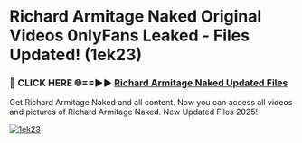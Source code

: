# Richard Armitage Naked Original Videos 0nlyFans Leaked - Files Updated! (1ek23)

<h3>🔴 CLICK HERE 🌐==►► <a href="https://tinyurl.com/yckcrads" rel="nofollow">Richard Armitage Naked Updated Files</a></h3>

Get Richard Armitage Naked and all content. Now you can access all videos and pictures of Richard Armitage Naked. New Updated Files 2025!

[![1ek23](https://i.imgur.com/hpKpOFt.gif)](https://tinyurl.com/yckcrads)
